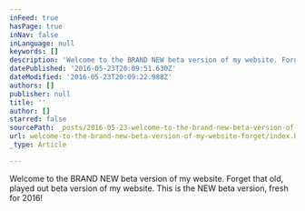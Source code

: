 ```yaml
---
inFeed: true
hasPage: true
inNav: false
inLanguage: null
keywords: []
description: 'Welcome to the BRAND NEW beta version of my website. Forget that old, played out beta version of my website. This is the NEW beta version, fresh for 2016! '
datePublished: '2016-05-23T20:09:51.630Z'
dateModified: '2016-05-23T20:09:22.988Z'
authors: []
publisher: null
title: ''
author: []
starred: false
sourcePath: _posts/2016-05-23-welcome-to-the-brand-new-beta-version-of-my-website-forget.md
url: welcome-to-the-brand-new-beta-version-of-my-website-forget/index.html
_type: Article

---
```

Welcome to the BRAND NEW beta version of my website. Forget that old, played out beta version of my website. This is the NEW beta version, fresh for 2016!